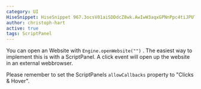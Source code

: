 ```yaml
---
category: UI
HiseSnippet: HiseSnippet 967.3ocsV01aiSDDdcZ8wk.AwIwW3aqxGPNnPpc4tiJPUTZZJDw0dQjxARHT0V6IwqhytFuqatnS82E+s3e.LqW6yIGQkFjvRIsyadelYdlYy3LYHnTxLhSyqVkBDmOvcxJgNdPLiKHiNi37gtWvTZHiZUc5pTlRAQDGm89NiBml6SJd9yu4TVBSDB0pHjWI4gvK3K35ZsiO4G3IImyhfq3KVy6mdxnPoXfLQli3YOWeRJKbNaFbIy3VCWhyiFFw0xrIZlFTDm8OUFsZRrbov5+q3J9MIfQHfLAeQV0mKShLH1nkLHlmDMtJuUD7sLttJrmsJ7wtWvi3uUec03iJLPqiX85gSi6CdA+6vyeavyYM3suEdOwcRXFOUWawfs22cj.aTSYXKXcXY8kz3OZ3NPhdHz8WvlCmmgBuMBum662i9Le+tec6VsagMBkldKKiNlIfj.5wzpXmA5AxEoRAJ30wZtiMpLXFMgKlecr7VjwbL0uPs0m9JPOFqi5eTlq4BvaZtHTykBuYca25MsaQwmYFurT.O6eT8YBM+2ygkwbMXNGqeQYrkWAuFgvR9bdJDwY8kYy5zi9q9876Efoyg9+Vk+1u4Sodqiuio5rbnq0XIBpd2uv.wfC6QO5ndzC8seB5i0mB2tqcq659NY2ExbELfkjbCxaqSO3VrRUkhFHTnneXBObNDUb5km8PwL7T6KSAwOC2nv70qSrVmp9pCNX4xk82HSOnSATtqH2fDEPW6MsQWvddERkkCcLW0OCRMsCOaMxlPUflJEWJ0vKEdca8lVMacWq20xzoayjgjjISRfrsY0LumcOg4IxWbCj0CIdIXeozOj1u4b0idXyUgVB6ZNJEiDb8KwxqU99WLPJY73+8SiNioYlgwRcneoPllafiyYvs3VN6nYS2y.0bsLsv2xwDhy6oKr1tZv0vYHb7nerqk+Pdc8hvO6jU0BAmrjGoiINtNgnXLvmEqMReBJgbM4xJFmxrdZfgUoneJ86MsabY6+X4AtBSFkmvzatWyrLuz.1S1XAhYIg.YiqVeY+Nrry+AuK9gB2m3NlqCi2NdarE7hst+uwa4UGscGNcJDpqA69tm+K+WumXGfhcs5rKX5LNRlbuLewDb+YHfHQfTLkgzzvPqsx9FYSkYBHhJD9K7ozXfQ1ozXPkQxBVXl75P6zp4xoGWnAwjn3N5l3OV.koAjhIXKtWf2XdcXnoP74Hx2dDGtyQ7E6bDOcmi3Y6bDOemi3K24HN5dhv7yS91bsbgcr.ULdXwtKGmgBFxpJXfj+FzAXrRC
author: christoph-hart
active: true
tags: ScriptPanel
---
```

You can open an Website with `Engine.openWebsite("")` . The easiest way to implement this is with a ScriptPanel. A click event will open up the website in an external webbrowser.

Please remember to set the ScriptPanels `allowCallbacks` property to "Clicks & Hover".